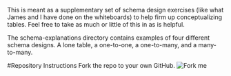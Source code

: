 This is meant as a supplementary set of schema design exercises (like what James and I have done on the whiteboards) to help firm up conceptualizing tables.  Feel free to take as much or little of this in as is helpful.  

The schema-explanations directory contains examples of four different schema designs.  A lone table, a one-to-one, a one-to-many, and a many-to-many.

#Repository Instructions
Fork the repo to your own GitHub.
![Fork me](../forkimage.png)